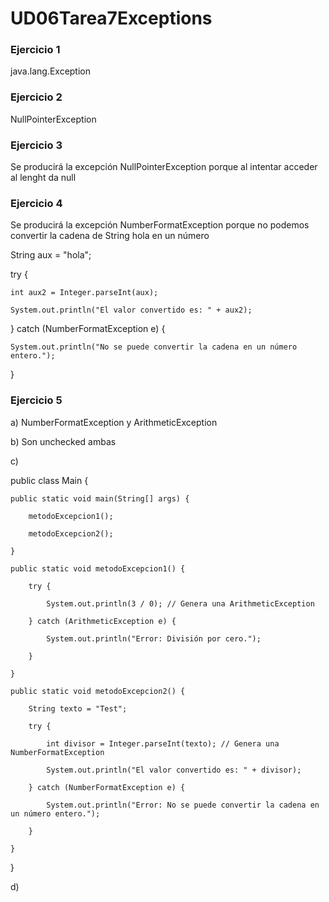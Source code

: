 # UD06Tarea7Exceptions
### Ejercicio 1
java.lang.Exception

### Ejercicio 2
NullPointerException

### Ejercicio 3
Se producirá la excepción NullPointerException porque al intentar acceder al lenght da null

### Ejercicio 4
Se producirá la excepción NumberFormatException porque no podemos convertir la cadena de String hola en un número

String aux = "hola";

try {

    int aux2 = Integer.parseInt(aux);
    
    System.out.println("El valor convertido es: " + aux2);
    
} catch (NumberFormatException e) {

    System.out.println("No se puede convertir la cadena en un número entero.");
    
}

### Ejercicio 5
a) NumberFormatException y ArithmeticException

b) Son unchecked ambas

c)

public class Main {

    public static void main(String[] args) {
    
        metodoExcepcion1();
        
        metodoExcepcion2();
        
    }

    public static void metodoExcepcion1() {
    
        try {
        
            System.out.println(3 / 0); // Genera una ArithmeticException
            
        } catch (ArithmeticException e) {
        
            System.out.println("Error: División por cero.");
            
        }
        
    }

    public static void metodoExcepcion2() {
    
        String texto = "Test";
        
        try {
        
            int divisor = Integer.parseInt(texto); // Genera una NumberFormatException
            
            System.out.println("El valor convertido es: " + divisor);
            
        } catch (NumberFormatException e) {
        
            System.out.println("Error: No se puede convertir la cadena en un número entero.");
            
        }
        
    }
    
}

d)

